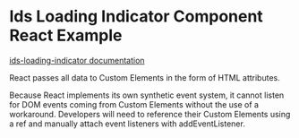 # Ids Loading Indicator Component React Example

[ids-loading-indicator documentation](https://github.com/infor-design/enterprise-wc/blob/main/src/components/ids-loading-indicator/README.md)

React passes all data to Custom Elements in the form of HTML attributes.

Because React implements its own synthetic event system, it cannot listen for DOM events coming from Custom Elements without the use of a workaround. Developers will need to reference their Custom Elements using a ref and manually attach event listeners with addEventListener.
